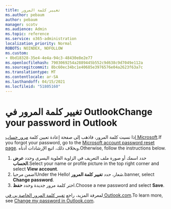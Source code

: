 ```yaml
---
title: تغيير كلمة المرور
ms.author: pebaum
author: pebaum
manager: scotv
ms.audience: Admin
ms.topic: reference
ms.service: o365-administration
localization_priority: Normal
ROBOTS: NOINDEX, NOFOLLOW
ms.custom:
- 0bd18328-35e4-4e4a-94c3-48430e8e2e77
ms.openlocfilehash: 7903069254a2889445b552c9d638c9d7049e112a
ms.sourcegitcommit: 8bc60ec34bc1e40685e3976576e04a2623f63a7c
ms.translationtype: MT
ms.contentlocale: ar-SA
ms.lasthandoff: 04/15/2021
ms.locfileid: "51805160"
---
```

# <a name="change-your-password-in-outlook"></a><span data-ttu-id="8a7db-102">تغيير كلمة المرور في Outlook</span><span class="sxs-lookup"><span data-stu-id="8a7db-102">Change your password in Outlook</span></span>

<span data-ttu-id="8a7db-103">إذا نسيت كلمة المرور، فاذهب إلى صفحة إعادة تعيين كلمة [مرور حساب Microsoft](https://go.microsoft.com/fwlink/p/?linkid=841909).</span><span class="sxs-lookup"><span data-stu-id="8a7db-103">If you forgot your password, go to the [Microsoft account password reset page](https://go.microsoft.com/fwlink/p/?linkid=841909).</span></span> <span data-ttu-id="8a7db-104">وبخلاف ذلك، اتبع الإرشادات أدناه.</span><span class="sxs-lookup"><span data-stu-id="8a7db-104">Otherwise, follow the instructions below.</span></span>
  
1. <span data-ttu-id="8a7db-105">حدد اسمك أو صورة ملف التعريف في الزاوية العلوية اليسرى وحدد **عرض الحساب**.</span><span class="sxs-lookup"><span data-stu-id="8a7db-105">Select your name or profile picture in the top right corner and select **View account**.</span></span>
2. <span data-ttu-id="8a7db-106">ضمن مرحبا!</span><span class="sxs-lookup"><span data-stu-id="8a7db-106">Under the Hello!</span></span> <span data-ttu-id="8a7db-107">شعار، حدد **تغيير كلمة المرور**.</span><span class="sxs-lookup"><span data-stu-id="8a7db-107">banner, select **Change password**.</span></span>
3. <span data-ttu-id="8a7db-108">اختر كلمة مرور جديدة وحدد **حفظ**.</span><span class="sxs-lookup"><span data-stu-id="8a7db-108">Choose a new password and select **Save**.</span></span>

<span data-ttu-id="8a7db-109">لمعرفة المزيد، راجع [تغيير كلمة المرور الخاصة بي في Outlook.com](https://support.office.com/article/2138d690-811c-4545-b2f3-e4dbe80c9735.aspx).</span><span class="sxs-lookup"><span data-stu-id="8a7db-109">To learn more, see [Change my password in Outlook.com](https://support.office.com/article/2138d690-811c-4545-b2f3-e4dbe80c9735.aspx).</span></span>